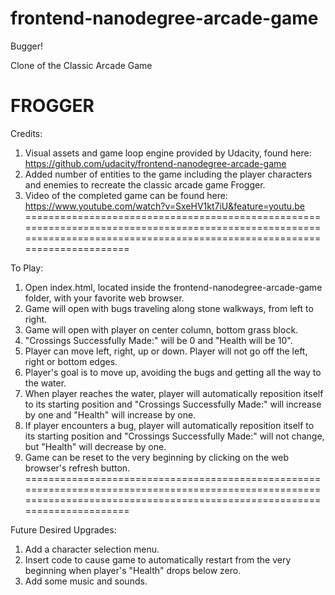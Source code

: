 frontend-nanodegree-arcade-game
===============================

Bugger!

Clone of the Classic Arcade Game

FROGGER
===========================================================================================================================================================================

Credits:

1.  Visual assets and game loop engine provided by Udacity, found here: https://github.com/udacity/frontend-nanodegree-arcade-game
2.  Added number of entities to the game including the player characters and enemies to recreate the classic arcade game Frogger.
3.  Video of the completed game can be found here: https://www.youtube.com/watch?v=SxeHV1kt7iU&feature=youtu.be
===========================================================================================================================================================================

To Play:

1.  Open index.html, located inside the frontend-nanodegree-arcade-game folder, with your favorite web browser.
2.  Game will open with bugs traveling along stone walkways, from left to right.
3.  Game will open with player on center column, bottom grass block.
4.  "Crossings Successfully Made:" will be 0 and "Health will be 10".
5.  Player can move left, right, up or down.  Player will not go off the left, right or bottom edges.
6.  Player's goal is to move up, avoiding the bugs and getting all the way to the water.
7.  When player reaches the water, player will automatically reposition itself to its starting position and
    "Crossings Successfully Made:" will increase by one and "Health" will increase by one.
8.  If player encounters a bug, player will automatically reposition itself to its starting position and
    "Crossings Successfully Made:" will not change, but "Health" will decrease by one.
9.  Game can be reset to the very beginning by clicking on the web browser's refresh button.
===========================================================================================================================================================================

Future Desired Upgrades:

1.  Add a character selection menu.
2.  Insert code to cause game to automatically restart from the very beginning when player's "Health" drops below zero.
3.  Add some music and sounds.


